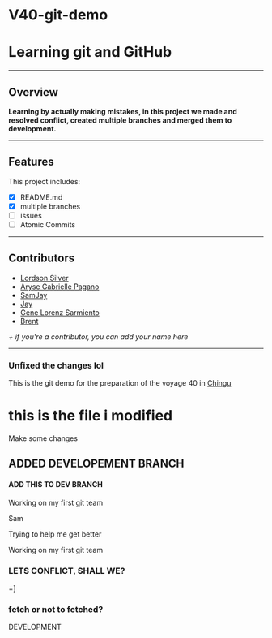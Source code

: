 # V40-git-demo

# Learning git and GitHub 
****
## Overview 
**Learning by actually making mistakes, in this project we made and resolved conflict, created multiple branches and merged them to development.** 
****
## Features
This project includes:
- [x] README.md
- [x] multiple branches 
- [ ] issues
- [ ] Atomic Commits 

***
## Contributors
- [Lordson Silver](https://github.com/lordson-silver)
- [Aryse Gabrielle Pagano](https://github.com/Medic1111)
- [SamJay](https://github.com/SamJay321)
- [Jay](https://github.com/jaykasiphat)
- [Gene Lorenz Sarmiento](https://github.com/genelorenzSarmiento0408)
- [Brent](https://github.com/Brentskofield)

*+ if you're a contributor, you can add your name here*
***

### Unfixed the changes lol
This is the git demo for the preparation of the voyage 40 in [Chingu](https://chingu.io)
# this is the file i modified 

Make some changes

## ADDED DEVELOPEMENT BRANCH

#### ADD THIS TO DEV BRANCH


Working on my first git team

 Sam





Trying to help me get better

Working on my first git team

### LETS CONFLICT, SHALL WE?

=]
### fetch or not to fetched?

 DEVELOPMENT

